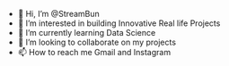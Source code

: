 - 👋 Hi, I’m @StreamBun
- 👀 I’m interested in building Innovative Real life Projects 
- 🌱 I’m currently learning Data Science 
- 💞️ I’m looking to collaborate on my projects 
- 📫 How to reach me Gmail and Instagram 

<!---
StreamBun/StreamBun is a ✨ special ✨ repository because its `README.md` (this file) appears on your GitHub profile.
You can click the Preview link to take a look at your changes.
--->
